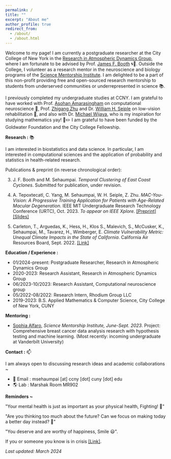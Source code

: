 ```yaml
---
permalink: /
title: ""
excerpt: "About me"
author_profile: true
redirect_from: 
  - /about/
  - /about.html
---
```


Welcome to my page! I am currently a postgraduate researcher at the City College of New York in the [Research in Atmospheric Dynamics Group](https://jfbooth.ccny.cuny.edu/), where I am fortunate to be advised by Prof. [James F. Booth](https://www.ccny.cuny.edu/profiles/james-booth) 🌀🌊. Outside the College, I volunteer as a research mentor in the neuroscience and biology programs of the [Science Mentorship Institute](https://www.sci-mi.org/). I am delighted to be a part of this non-profit providing free and open-sourced research mentorship to students from underserved communities or underrepresented in science 📚.

I previously completed my undergraduate studies at CCNY. I am grateful to have worked with Prof. [Asohan Amarasingham](https://math.sci.ccny.cuny.edu/person/asohan-amarasingham/) on computational neuroscience 🧠, Prof. [Zhigang Zhu](http://ccvcl.org/professor-zhigang-zhu/) and Dr. [William H. Seiple](https://lighthouseguild.org/people/william-h-seiple-phd/) on low-vision rehabilitation 👀, and also with Dr. [Michael Wijaya](https://holdfirst.wordpress.com/), who is my inspiration for studying mathematics yay! 📔✏️ I am grateful to have been funded by the Goldwater Foundation and the City College Fellowship.

<b>Research :</b> 📚

I am interested in biostatistics and data science. In particular, I am interested in computational sciences and the application of probability and statistics in health-related research. 

Publications & preprint (in reverse chronological order): 

3. J. F. Booth and M. Sehaumpai. *Temporal Clustering of East Coast Cyclones*. Submitted for publication, under revision.

2. A. Tepoxtecatl, C. Yang, M. Sehaumpai, W. H. Seiple, Z. Zhu. *MAC-You-Vision: A Progressive Training Application for Patients with Age-Related Macular Degeneration*. IEEE MIT Undergraduate Research Technology Conference (URTC), Oct. 2023. *To appear on IEEE Xplore.* [[Preprint]](http://ccvcl.org/wp-content/uploads/2023/11/MAC-You-Vision_URTC_manuscript_final_submit.pdf) [[Slides]](https://drive.google.com/file/d/19isUQ7h7rOOezoKfYCO_b7YtObgGWr5-/view?usp=sharing)

1. Carleton, T., Arguedas, K., Hess, H., Klos S., Malevich, S., McCusker, K., Sehaumpai, M., Tavarez, H., Wimberger, E. *Climate Vulnerability Metric: Unequal Climate Impacts in the State of California*. California Air Resources Board, Sept. 2022. [[Link]](https://ww2.arb.ca.gov/sites/default/files/2022-11/2022-sp-appendix-k-climate-vulnerability-metric_0.pdf)

<b>Education / Experience :</b> 

- 01/2024-present: Postgraduate Researcher, Research in Atmospheric Dynamics Group  
- 2020-2023: Research Assistant, Research in Atmospheric Dynamics Group
- 06/2023-10/2023: Research Assistant, Computational neuroscience group 
- 05/2022-08/2022: Research Intern, Rhodium Group LLC
- 2019-2023: B.S. Applied Mathematics & Computer Science, City College of New York, CUNY

<b> Mentoring : </b>

- <u>Sophia Alfaro</u>, *Science Mentorship Institute, June-Sept. 2023*. Project: Comprehensive breast cancer data analysis research with hypothesis testing and machine learning. (Most recently: incoming undergraduate at Vanderbilt University)

<b>Contact :</b> 📫

I am always open to discussing research ideas and academic collaborations ~ 

- 📧 Email : msehaumpai \[at\] ccny \[dot\] cuny \[dot\] edu 
- 🌎 Lab : Marshak Room MR902

<b>Reminders ~</b>

"Your mental health is just as important as your physical health, Fighting! 🙌"

"Are you thinking too much about the future? Can we focus on making today a better day instead? 🙂" 

"You deserve and are worthy of happiness, Smile 😃".  

If you or someone you know is in crisis [[Link]](https://www.nimh.nih.gov/site-info/if-you-or-someone-you-know-is-in-crisis-and-needs-immediate-help#:~:text=Call%20911%20for%20emergency%20services,suicidal%20crisis%20or%20emotional%20distress.).

*Last updated: March 2024*